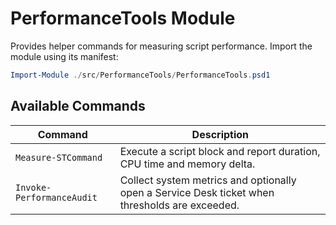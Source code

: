 # PerformanceTools Module

Provides helper commands for measuring script performance. Import the module using its manifest:

```powershell
Import-Module ./src/PerformanceTools/PerformanceTools.psd1
```

## Available Commands

| Command | Description |
|---------|-------------|
| `Measure-STCommand` | Execute a script block and report duration, CPU time and memory delta. |
| `Invoke-PerformanceAudit` | Collect system metrics and optionally open a Service Desk ticket when thresholds are exceeded. |
